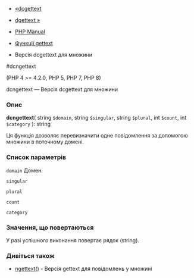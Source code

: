 - [«dcgettext](function.dcgettext.md)
- [dgettext »](function.dgettext.md)

- [PHP Manual](index.md)
- [Функції gettext](ref.gettext.md)
- Версія dcgettext для множини

#dcngettext

(PHP 4 \>= 4.2.0, PHP 5, PHP 7, PHP 8)

dcngettext — Версія dcgettext для множини

### Опис

**dcngettext**(
string `$domain`,
string `$singular`,
string `$plural`,
int `$count`,
int `$category`
): string

Ця функція дозволяє перевизначити одне повідомлення за допомогою
множини в поточному домені.

### Список параметрів

`domain`
Домен.

`singular`

`plural`

`count`

`category`

### Значення, що повертаються

У разі успішного виконання повертає рядок (string).

### Дивіться також

- [ngettext()](function.ngettext.md) - Версія gettext для повідомлень
у множині
